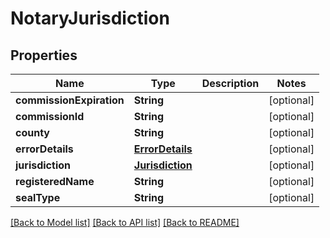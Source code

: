 # NotaryJurisdiction

## Properties
Name | Type | Description | Notes
------------ | ------------- | ------------- | -------------
**commissionExpiration** | **String** |  | [optional] 
**commissionId** | **String** |  | [optional] 
**county** | **String** |  | [optional] 
**errorDetails** | [**ErrorDetails**](ErrorDetails.md) |  | [optional] 
**jurisdiction** | [**Jurisdiction**](Jurisdiction.md) |  | [optional] 
**registeredName** | **String** |  | [optional] 
**sealType** | **String** |  | [optional] 

[[Back to Model list]](../README.md#documentation-for-models) [[Back to API list]](../README.md#documentation-for-api-endpoints) [[Back to README]](../README.md)


